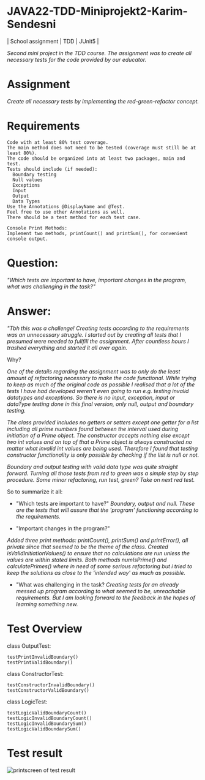 # JAVA22-TDD-Miniprojekt2-Karim-Sendesni
| School assignment | TDD | JUnit5 |

_Second mini project in the TDD course. The assignment was to create all necessary tests for the code provided by our educator._

# Assignment
_Create all necessary tests by implementing the red-green-refactor concept._

# Requirements
    Code with at least 80% test coverage.
    The main method does not need to be tested (coverage must still be at least 80%).
    The code should be organized into at least two packages, main and test.
    Tests should include (if needed):
      Boundary testing
      Null values
      Exceptions
      Input
      Output
      Data Types
    Use the Annotations @DisplayName and @Test.
    Feel free to use other Annotations as well.
    There should be a test method for each test case.
    
    Console Print Methods:
    Implement two methods, printCount() and printSum(), for convenient console output.
    
# Question:
  
  _"Which tests are important to have, important changes in the program, what was challenging in the task?"_

# Answer:
  
  _"Tbh this was a challenge! Creating tests according to the requirements was an unnecessary struggle.
  I started out by creating all tests that I presumed were needed to fullfill the assignment. 
  After countless hours I trashed everything and started it all over again._
  
  Why? 
  
  _One of the details regarding the assignment was to only do the least amount of refactoring necessary to make the code functional. While trying to keep as much of the original code as possible I realised that a lot of the tests I have had developed weren't even going to run e.g. testing invalid datatypes and exceptions. 
  So there is no input, exception, input or dataType testing done in this final version, only null, output and boundary testing._
  
  _The class provided includes no getters or setters except one getter for a list including all prime numbers found between the interval used during initiation of a Prime object. The constructor accepts nothing else except two int values and on top of that a Prime object is always constructed no matter what invalid int values are being used. Therefore I found that testing constructor functionality is only possible by checking if the list is null or not._
  
  _Boundary and output testing with valid data type was quite straight forward. Turning all those tests from red to green was a simple step by step procedure.
  Some minor refactoring, run test, green? Take on next red test._
  
  So to summarize it all:
  
  - "Which tests are important to have?"
  _Boundary, output and null. These are the tests that will assure that the 'program' functioning according to the requirements._
          
  - "Important changes in the program?"
    
  _Added three print methods: printCount(), printSum() and printError(), all private since that seemed to be the theme of the class.
  Created isValidInitiationValues() to ensure that no calculations are run unless the values are within stated limits.
  Both methods numIsPrime() and calculatePrimes() where in need of some serious refactoring but i tried to keep the 
  solutions as close to the 'intended way' as much as possible._
      
  - "What was challenging in the task?
  _Creating tests for an already messed up program according to what seemed to be, unreachable requirements. But I am looking forward to the feedback in the hopes of learning something new._
  
  
# Test Overview 

  class OutputTest:
  
    testPrintInvalidBoundary()
    testPrintValidBoundary()
    
  class ConstructorTest:
  
    testConstructorInvalidBoundary()
    testConstructorValidBoundary()
    
  class LogicTest:

    testLogicValidBoundaryCount()
    testLogicInvalidBoundaryCount() 
    testLogicInvalidBoundarySum() 
    testLogicValidBoundarySum() 

# Test result

  ![printscreen of test result](https://github.com/rugsmunny/JAVA22-TDD-Miniprojekt2-Karim-Sendesni/assets/49041363/4f6ee5a2-5142-4160-9276-d07670bc0c67)
